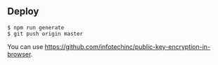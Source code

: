 ## Deploy

```
$ npm run generate
$ git push origin master
```

You can use https://github.com/infotechinc/public-key-encryption-in-browser.
